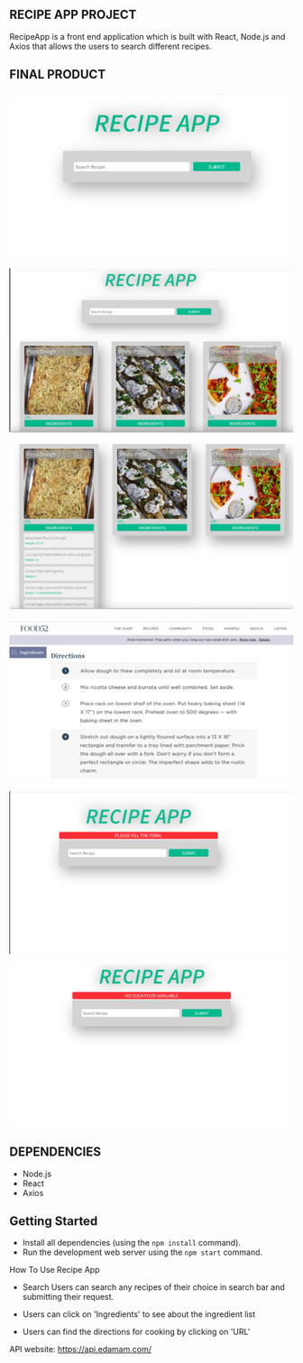 ## RECIPE APP PROJECT
RecipeApp is a front end application which is built with React, Node.js and Axios that allows the users to search different recipes.

## FINAL PRODUCT
!["Search page"](https://github.com/tasneemh/recipe-app/blob/main/images/searchbar.png?raw=true)

!["Search Recipe page"](https://github.com/tasneemh/recipe-app/blob/main/images/searchrecipe.png?raw=true)

!["Ingredients"](https://github.com/tasneemh/recipe-app/blob/main/images/ingredients.png?raw=true)

!["URL page"](https://github.com/tasneemh/recipe-app/blob/main/images/url.png?raw=true)

!["Error1"](https://github.com/tasneemh/recipe-app/blob/main/images/error1.png?raw=true)

!["Error2"](https://github.com/tasneemh/recipe-app/blob/main/images/error2.png?raw=true)

## DEPENDENCIES
- Node.js
- React
- Axios

## Getting Started

- Install all dependencies (using the `npm install` command).
- Run the development web server using the `npm start` command.

How To Use Recipe App
- Search
Users can search any recipes of their choice in search bar and submitting their request.

- Users can click on 'Ingredients' to see about the ingredient list

- Users can find the directions for cooking by clicking on 'URL'


API website: https://api.edamam.com/

